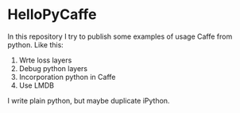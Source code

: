 # HelloPyCaffe
In this repository I try to publish some examples of usage Caffe from python. 
Like this:
1. Wrte loss layers
2. Debug python layers
3. Incorporation python in Caffe
4. Use LMDB 

I write plain python, but maybe duplicate iPython.
